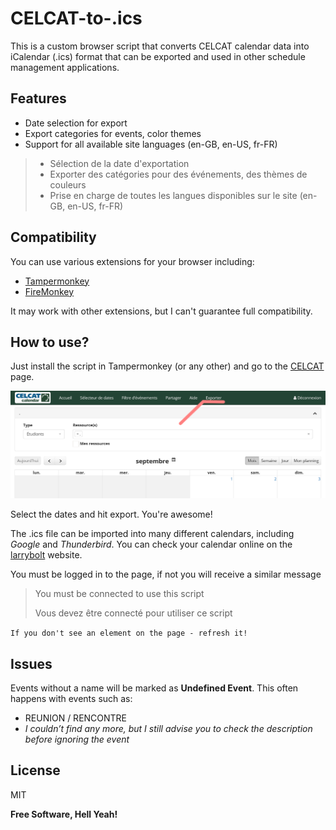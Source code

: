 # CELCAT-to-.ics

This is a custom browser script that converts CELCAT calendar data into iCalendar (.ics) format that can be exported and used in other schedule management applications.
## Features
- Date selection for export
- Export categories for events, color themes
- Support for all available site languages (en-GB, en-US, fr-FR)

> - Sélection de la date d'exportation
>  - Exporter des catégories pour des événements, des thèmes de couleurs
> - Prise en charge de toutes les langues disponibles sur le site (en-GB, en-US, fr-FR)

## Compatibility
You can use various extensions for your browser including:
- [Tampermonkey](https://www.tampermonkey.net/)
- [FireMonkey](https://addons.mozilla.org/fr/firefox/addon/firemonkey/)
  
It may work with other extensions, but I can't guarantee full compatibility.

## How to use?

Just install the script in Tampermonkey (or any other) and go to the [CELCAT](https://edt.univ-tlse3.fr/calendar2/) page.

![Описание изображения](./Photo(1).png)

Select the dates and hit export. You're awesome!

The .ics file can be imported into many different calendars, including *Google* and *Thunderbird*. You can check your calendar online on the [larrybolt](https://larrybolt.github.io/online-ics-feed-viewer/) website.

You must be logged in to the page, if not you will receive a similar message 
>You must be connected to use this script
>
> Vous devez être connecté pour utiliser ce script

```If you don't see an element on the page - refresh it!```

## Issues

Events without a name will be marked as **Undefined Event**. This often happens with events such as:
- REUNION / RENCONTRE
- *I couldn’t find any more, but I still advise you to check the description before ignoring the event*

## License

MIT

**Free Software, Hell Yeah!**
